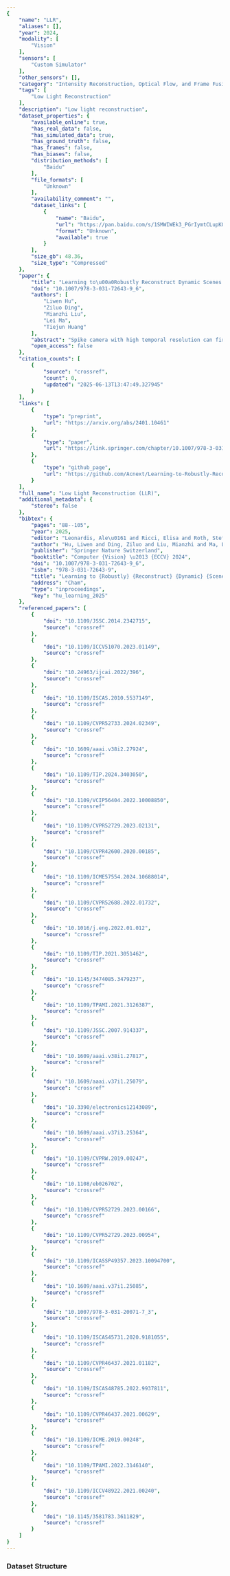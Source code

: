 ```yaml
---
{
    "name": "LLR",
    "aliases": [],
    "year": 2024,
    "modality": [
        "Vision"
    ],
    "sensors": [
        "Custom Simulator"
    ],
    "other_sensors": [],
    "category": "Intensity Reconstruction, Optical Flow, and Frame Fusion",
    "tags": [
        "Low Light Reconstruction"
    ],
    "description": "Low light reconstruction",
    "dataset_properties": {
        "available_online": true,
        "has_real_data": false,
        "has_simulated_data": true,
        "has_ground_truth": false,
        "has_frames": false,
        "has_biases": false,
        "distribution_methods": [
            "Baidu"
        ],
        "file_formats": [
            "Unknown"
        ],
        "availability_comment": "",
        "dataset_links": [
            {
                "name": "Baidu",
                "url": "https://pan.baidu.com/s/1SMWIWEk3_PGrIymtCLupKQ?pwd=95gi",
                "format": "Unknown",
                "available": true
            }
        ],
        "size_gb": 48.36,
        "size_type": "Compressed"
    },
    "paper": {
        "title": "Learning to\u00a0Robustly Reconstruct Dynamic Scenes from\u00a0Low-Light Spike Streams",
        "doi": "10.1007/978-3-031-72643-9_6",
        "authors": [
            "Liwen Hu",
            "Ziluo Ding",
            "Mianzhi Liu",
            "Lei Ma",
            "Tiejun Huang"
        ],
        "abstract": "Spike camera with high temporal resolution can fire continuous binary spike streams to record per-pixel light intensity. By using reconstruction methods, the scene details in high-speed scenes can be restored from spike streams. However, existing methods struggle to perform well in low-light environments due to insufficient information in spike streams. To this end, we propose a bidirectional recurrent-based reconstruction framework to better handle such extreme conditions. In more detail, a light-robust representation (LR-Rep) is designed to aggregate temporal information in spike streams. Moreover, a fusion module is used to extract temporal features. Besides, we synthesize a reconstruction dataset for high-speed low-light scenes where light sources are carefully designed to be consistent with reality. The experiment shows the superiority of our method. Importantly, our method also generalizes well to real spike streams. Our project is: https://github.com/Acnext/Learning-to-Robustly-Reconstruct-Dynamic-Scenes-from-Low-light-Spike-Streams/.",
        "open_access": false
    },
    "citation_counts": [
        {
            "source": "crossref",
            "count": 0,
            "updated": "2025-06-13T13:47:49.327945"
        }
    ],
    "links": [
        {
            "type": "preprint",
            "url": "https://arxiv.org/abs/2401.10461"
        },
        {
            "type": "paper",
            "url": "https://link.springer.com/chapter/10.1007/978-3-031-72643-9_6"
        },
        {
            "type": "github_page",
            "url": "https://github.com/Acnext/Learning-to-Robustly-Reconstruct-Dynamic-Scenes-from-Low-light-Spike-Streams/"
        }
    ],
    "full_name": "Low Light Reconstruction (LLR)",
    "additional_metadata": {
        "stereo": false
    },
    "bibtex": {
        "pages": "88--105",
        "year": 2025,
        "editor": "Leonardis, Ale\u0161 and Ricci, Elisa and Roth, Stefan and Russakovsky, Olga and Sattler, Torsten and Varol, G\u00fcl",
        "author": "Hu, Liwen and Ding, Ziluo and Liu, Mianzhi and Ma, Lei and Huang, Tiejun",
        "publisher": "Springer Nature Switzerland",
        "booktitle": "Computer {Vision} \u2013 {ECCV} 2024",
        "doi": "10.1007/978-3-031-72643-9_6",
        "isbn": "978-3-031-72643-9",
        "title": "Learning to {Robustly} {Reconstruct} {Dynamic} {Scenes} from {Low}-{Light} {Spike} {Streams}",
        "address": "Cham",
        "type": "inproceedings",
        "key": "hu_learning_2025"
    },
    "referenced_papers": [
        {
            "doi": "10.1109/JSSC.2014.2342715",
            "source": "crossref"
        },
        {
            "doi": "10.1109/ICCV51070.2023.01149",
            "source": "crossref"
        },
        {
            "doi": "10.24963/ijcai.2022/396",
            "source": "crossref"
        },
        {
            "doi": "10.1109/ISCAS.2010.5537149",
            "source": "crossref"
        },
        {
            "doi": "10.1109/CVPR52733.2024.02349",
            "source": "crossref"
        },
        {
            "doi": "10.1609/aaai.v38i2.27924",
            "source": "crossref"
        },
        {
            "doi": "10.1109/TIP.2024.3403050",
            "source": "crossref"
        },
        {
            "doi": "10.1109/VCIP56404.2022.10008850",
            "source": "crossref"
        },
        {
            "doi": "10.1109/CVPR52729.2023.02131",
            "source": "crossref"
        },
        {
            "doi": "10.1109/CVPR42600.2020.00185",
            "source": "crossref"
        },
        {
            "doi": "10.1109/ICME57554.2024.10688014",
            "source": "crossref"
        },
        {
            "doi": "10.1109/CVPR52688.2022.01732",
            "source": "crossref"
        },
        {
            "doi": "10.1016/j.eng.2022.01.012",
            "source": "crossref"
        },
        {
            "doi": "10.1109/TIP.2021.3051462",
            "source": "crossref"
        },
        {
            "doi": "10.1145/3474085.3479237",
            "source": "crossref"
        },
        {
            "doi": "10.1109/TPAMI.2021.3126387",
            "source": "crossref"
        },
        {
            "doi": "10.1109/JSSC.2007.914337",
            "source": "crossref"
        },
        {
            "doi": "10.1609/aaai.v38i1.27817",
            "source": "crossref"
        },
        {
            "doi": "10.1609/aaai.v37i1.25079",
            "source": "crossref"
        },
        {
            "doi": "10.3390/electronics12143089",
            "source": "crossref"
        },
        {
            "doi": "10.1609/aaai.v37i3.25364",
            "source": "crossref"
        },
        {
            "doi": "10.1109/CVPRW.2019.00247",
            "source": "crossref"
        },
        {
            "doi": "10.1108/eb026702",
            "source": "crossref"
        },
        {
            "doi": "10.1109/CVPR52729.2023.00166",
            "source": "crossref"
        },
        {
            "doi": "10.1109/CVPR52729.2023.00954",
            "source": "crossref"
        },
        {
            "doi": "10.1109/ICASSP49357.2023.10094700",
            "source": "crossref"
        },
        {
            "doi": "10.1609/aaai.v37i1.25085",
            "source": "crossref"
        },
        {
            "doi": "10.1007/978-3-031-20071-7_3",
            "source": "crossref"
        },
        {
            "doi": "10.1109/ISCAS45731.2020.9181055",
            "source": "crossref"
        },
        {
            "doi": "10.1109/CVPR46437.2021.01182",
            "source": "crossref"
        },
        {
            "doi": "10.1109/ISCAS48785.2022.9937811",
            "source": "crossref"
        },
        {
            "doi": "10.1109/CVPR46437.2021.00629",
            "source": "crossref"
        },
        {
            "doi": "10.1109/ICME.2019.00248",
            "source": "crossref"
        },
        {
            "doi": "10.1109/TPAMI.2022.3146140",
            "source": "crossref"
        },
        {
            "doi": "10.1109/ICCV48922.2021.00240",
            "source": "crossref"
        },
        {
            "doi": "10.1145/3581783.3611829",
            "source": "crossref"
        }
    ]
}
---
```


### Dataset Structure
